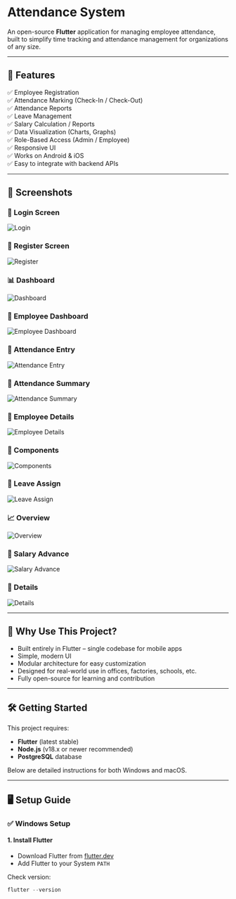 # Attendance System

An open-source **Flutter** application for managing employee attendance, built to simplify time tracking and attendance management for organizations of any size.

---

## 🚀 Features

✅ Employee Registration  
✅ Attendance Marking (Check-In / Check-Out)  
✅ Attendance Reports  
✅ Leave Management  
✅ Salary Calculation / Reports  
✅ Data Visualization (Charts, Graphs)  
✅ Role-Based Access (Admin / Employee)  
✅ Responsive UI  
✅ Works on Android & iOS  
✅ Easy to integrate with backend APIs

---

## 📸 Screenshots

### 🔐 Login Screen  
![Login](https://github.com/FlutterX88/attendance_system/blob/main/assets/images/login.PNG)

### 📝 Register Screen  
![Register](https://github.com/FlutterX88/attendance_system/blob/main/assets/images/REGISTER.PNG)

### 📊 Dashboard  
![Dashboard](https://github.com/FlutterX88/attendance_system/blob/main/assets/images/dashboard.PNG)

### 👤 Employee Dashboard  
![Employee Dashboard](https://github.com/FlutterX88/attendance_system/blob/main/assets/images/empdash.PNG)

### 🧾 Attendance Entry  
![Attendance Entry](https://github.com/FlutterX88/attendance_system/blob/main/assets/images/attendance_entry.PNG)

### 📅 Attendance Summary  
![Attendance Summary](https://github.com/FlutterX88/attendance_system/blob/main/assets/images/attendance_summery.PNG)

### 👥 Employee Details  
![Employee Details](https://github.com/FlutterX88/attendance_system/blob/main/assets/images/employee_details.PNG)

### 🧩 Components  
![Components](https://github.com/FlutterX88/attendance_system/blob/main/assets/images/components.PNG)

### 📝 Leave Assign  
![Leave Assign](https://github.com/FlutterX88/attendance_system/blob/main/assets/images/leave_assign.PNG)

### 📈 Overview  
![Overview](https://github.com/FlutterX88/attendance_system/blob/main/assets/images/overview.PNG)

### 💸 Salary Advance  
![Salary Advance](https://github.com/FlutterX88/attendance_system/blob/main/assets/images/salary_advance.PNG)

### 📑 Details  
![Details](https://github.com/FlutterX88/attendance_system/blob/main/assets/images/details.PNG)

---

## 🎯 Why Use This Project?

- Built entirely in Flutter – single codebase for mobile apps  
- Simple, modern UI  
- Modular architecture for easy customization  
- Designed for real-world use in offices, factories, schools, etc.  
- Fully open-source for learning and contribution

---

## 🛠️ Getting Started

This project requires:

- **Flutter** (latest stable)
- **Node.js** (v18.x or newer recommended)
- **PostgreSQL** database

Below are detailed instructions for both Windows and macOS.

---

## 🖥️ Setup Guide

### ✅ Windows Setup

#### 1. Install Flutter

- Download Flutter from [flutter.dev](https://docs.flutter.dev/get-started/install/windows)
- Add Flutter to your System `PATH`

Check version:

```powershell
flutter --version
